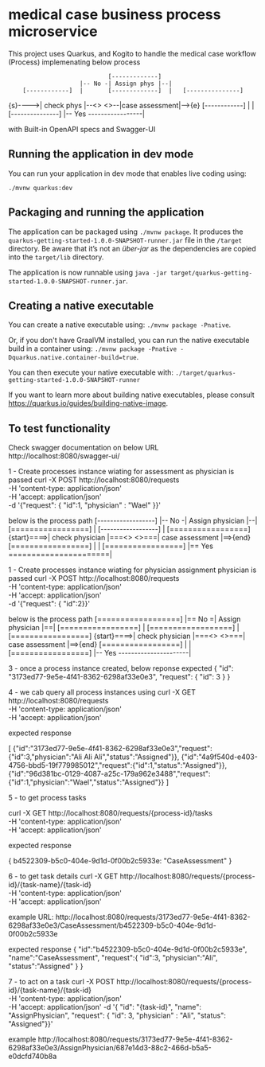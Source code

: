 # medical case business process microservice

This project uses Quarkus, and Kogito to handle the medical case workflow (Process)
implemenating below process

                                [-------------]
                        |-- No -| Assign phys |--|
        [------------]  |       [-------------]  |   [---------------]
{s}---->| check phys |--<>                       <>--|case assessment|-->{e}
        [------------]  |                        |   [---------------]
                        |-- Yes -----------------|

with Built-in OpenAPI specs and Swagger-UI

## Running the application in dev mode

You can run your application in dev mode that enables live coding using:
```
./mvnw quarkus:dev
```

## Packaging and running the application

The application can be packaged using `./mvnw package`.
It produces the `quarkus-getting-started-1.0.0-SNAPSHOT-runner.jar` file in the `/target` directory.
Be aware that it’s not an _über-jar_ as the dependencies are copied into the `target/lib` directory.

The application is now runnable using `java -jar target/quarkus-getting-started-1.0.0-SNAPSHOT-runner.jar`.

## Creating a native executable

You can create a native executable using: `./mvnw package -Pnative`.

Or, if you don't have GraalVM installed, you can run the native executable build in a container using: `./mvnw package -Pnative -Dquarkus.native.container-build=true`.

You can then execute your native executable with: `./target/quarkus-getting-started-1.0.0-SNAPSHOT-runner`

If you want to learn more about building native executables, please consult https://quarkus.io/guides/building-native-image.

## To test functionality 
Check swagger documentation on below URL
http://localhost:8080/swagger-ui/

1 - Create processes instance wiating for assessment as physician is passed 
curl -X POST http://localhost:8080/requests \
    -H 'content-type: application/json' \
    -H 'accept: application/json' \
    -d '{"request": { "id":1, "physician" : "Wael" }}'

below is  the process path
                                          [------------------]
                                  |-- No -| Assign physician |--|
            [=================]   |       [------------------]  |    [=================]
{start}====>| check physician |===<>                            <>===| case assessment |==>{end}
            [=================]   |                             |    [=================]
                                  |== Yes ======================|

1 - Create processes instance wiating for physician assignment physician is passed 
curl -X POST http://localhost:8080/requests \
    -H 'content-type: application/json' \
    -H 'accept: application/json' \
    -d '{"request": { "id":2}}'

below is  the process path
                                          [==================]
                                  |== No =| Assign physician |==|
            [=================]   |       [==================]  |    [=================]
{start}====>| check physician |===<>                            <>===| case assessment |==>{end}
            [=================]   |                             |    [=================]
                                  |-- Yes ----------------------|

3 - once a process instance created, below reponse expected
{
    "id": "3173ed77-9e5e-4f41-8362-6298af33e0e3",
    "request": {
        "id": 3
    }
}

4 - we cab query all process instances using 
curl -X GET http://localhost:8080/requests \
    -H 'content-type: application/json' \
    -H 'accept: application/json'

expected response 

[
    {"id":"3173ed77-9e5e-4f41-8362-6298af33e0e3","request":{"id":3,"physician":"Ali Ali Ali","status":"Assigned"}},
    {"id":"4a9f540d-e403-4756-bbd5-19f779985012","request":{"id":1,"status":"Assigned"}}, 
    {"id":"96d381bc-0129-4087-a25c-179a962e3488","request":{"id":1,"physician":"Wael","status":"Assigned"}}
]

5 - to get process tasks 

curl -X GET http://localhost:8080/requests/{process-id}/tasks \
    -H 'content-type: application/json' \
    -H 'accept: application/json'

expected response 

{
b4522309-b5c0-404e-9d1d-0f00b2c5933e: "CaseAssessment"
}

6 - to get task details 
curl -X GET http://localhost:8080/requests/{process-id}/{task-name}/{task-id} \
    -H 'content-type: application/json' \
    -H 'accept: application/json'

example URL: 
http://localhost:8080/requests/3173ed77-9e5e-4f41-8362-6298af33e0e3/CaseAssessment/b4522309-b5c0-404e-9d1d-0f00b2c5933e

expected response 
{   "id":"b4522309-b5c0-404e-9d1d-0f00b2c5933e",
    "name":"CaseAssessment",
    "request":{
        "id":3,
        "physician":"Ali",
        "status":"Assigned"
    }
}

7 - to act on a task
curl -X POST http://localhost:8080/requests/{process-id}/{task-name}/{task-id} \
    -H 'content-type: application/json' \
    -H 'accept: application/json'
    -d '{ "id": "{task-id}", "name": "AssignPhysician", "request": { "id": 3, "physician" : "Ali", "status": "Assigned"}}'

example
http://localhost:8080/requests/3173ed77-9e5e-4f41-8362-6298af33e0e3/AssignPhysician/687e14d3-88c2-466d-b5a5-e0dcfd740b8a
